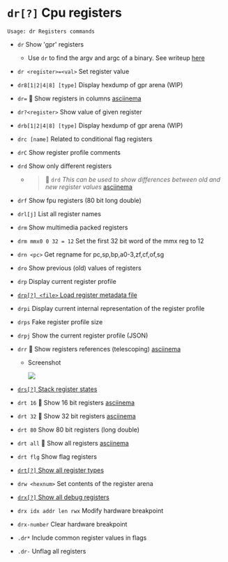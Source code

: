 <!-- TITLE: dr -->

#  `dr[?]` Cpu registers


```
Usage: dr Registers commands
```


- `dr` Show 'gpr' registers
	- Use `dr` to find the argv and argc of a binary. See writeup [here](https://reverseengineering.stackexchange.com/questions/18085/radare2-find-command-line-arguments-and-location-in-stack?atw=1)
- `dr <register>=<val>` Set register value
- `dr8[1|2|4|8] [type]` Display hexdump of gpr arena (WIP)
- `dr=` 🚀 Show registers in columns [asciinema](https://asciinema.org/a/3pB3XIR48Lyz5XF9XTgbWTmWz)
- `dr?<register>` Show value of given register
- `drb[1|2|4|8] [type]` Display hexdump of gpr arena (WIP)
- `drc [name]` Related to conditional flag registers
- `drC` Show register profile comments
- `drd`  Show only different registers
  - > 🚀 `drd` _This can be used to show differences between old and new register values_ [asciinema](https://asciinema.org/a/A0Ki2qX9DKajCU0tD5QA8N2P9)
- `drf` Show fpu registers (80 bit long double)
- `drl[j]` List all register names
- `drm` Show multimedia packed registers
- `drm mmx0 0 32 = 12` Set the first 32 bit word of the mmx reg to 12
- `drn <pc>` Get regname for pc,sp,bp,a0-3,zf,cf,of,sg
- `dro` Show previous (old) values of registers
- `drp` Display current register profile

- [ `drp[?] <file>` Load register metadata file](/options/d/dr/drp)

- `drpi` Display current internal representation of the register profile
- `drps` Fake register profile size
- `drpj` Show the current register profile (JSON)
- `drr` 🚀 Show registers references (telescoping) [asciinema](https://asciinema.org/a/s1bOy1oWQrKMMtPNIJ44Pr0UO)
  - Screenshot

    ![](/uploads/small-d/drr.png)

- [ `drs[?]` Stack register states](/options/d/dr/drs)

- `drt 16` 🚀 Show 16 bit registers [asciinema](https://asciinema.org/a/JBBPfzyiUsK34yLus1aIPK4Rk)
- `drt 32` 🚀 Show 32 bit registers [asciinema](https://asciinema.org/a/JBBPfzyiUsK34yLus1aIPK4Rk)
- `drt 80` Show 80 bit registers (long double)
- `drt all` 🚀 Show all registers [asciinema](https://asciinema.org/a/JBBPfzyiUsK34yLus1aIPK4Rk)
- `drt flg` Show flag registers

- [ `drt[?]` Show all register types](/options/d/dr/drt)

- `drw <hexnum>` Set contents of the register arena

- [ `drx[?]` Show all debug registers](/options/d/dr/drx)

- `drx idx addr len rwx` Modify hardware breakpoint
- `drx-number` Clear hardware breakpoint
- `.dr*` Include common register values in flags
- `.dr-` Unflag all registers

<p hidden>dr dr8 dr= dr? drb drc drC drd drf drl drm drn dro drpdrpi drps drpj drr drs drt drw drX drx .dr</p>
